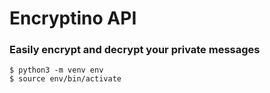 # Encryptino API
### Easily encrypt and decrypt your private messages
```console
$ python3 -m venv env
$ source env/bin/activate
```
